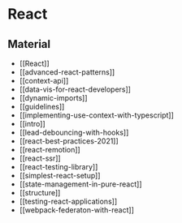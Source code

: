 # React

## Material

- [[React]]
- [[advanced-react-patterns]]
- [[context-api]]
- [[data-vis-for-react-developers]]
- [[dynamic-imports]]
- [[guidelines]]
- [[implementing-use-context-with-typescript]]
- [[intro]]
- [[lead-debouncing-with-hooks]]
- [[react-best-practices-2021]]
- [[react-remotion]]
- [[react-ssr]]
- [[react-testing-library]]
- [[simplest-react-setup]]
- [[state-management-in-pure-react]]
- [[structure]]
- [[testing-react-applications]]
- [[webpack-federaton-with-react]]
